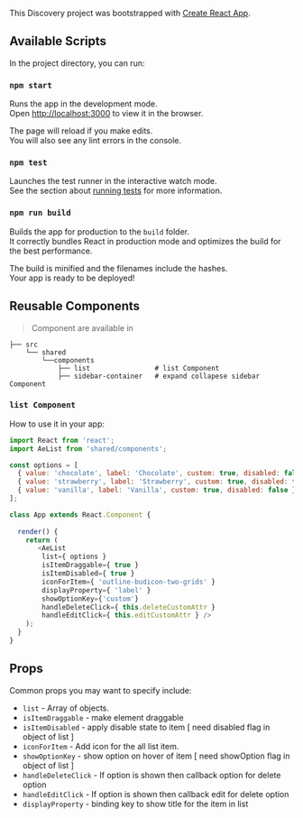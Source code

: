 This Discovery project was bootstrapped with [Create React App](https://github.com/facebook/create-react-app).

## Available Scripts

In the project directory, you can run:

### `npm start`

Runs the app in the development mode.<br>
Open [http://localhost:3000](http://localhost:3000) to view it in the browser.

The page will reload if you make edits.<br>
You will also see any lint errors in the console.

### `npm test`

Launches the test runner in the interactive watch mode.<br>
See the section about [running tests](https://facebook.github.io/create-react-app/docs/running-tests) for more information.

### `npm run build`

Builds the app for production to the `build` folder.<br>
It correctly bundles React in production mode and optimizes the build for the best performance.

The build is minified and the filenames include the hashes.<br>
Your app is ready to be deployed!


## Reusable Components

> Component are available in 

    ├── src                   
        └── shared                    
            └──components              
                ├── list                # list Component
                ├── sidebar-container   # expand collapese sidebar Component
                
### `list Component`
How to use it in your app:

```js
import React from 'react';
import AeList from 'shared/components';

const options = [
  { value: 'chocolate', label: 'Chocolate', custom: true, disabled: false },
  { value: 'strawberry', label: 'Strawberry', custom: true, disabled: false },
  { value: 'vanilla', label: 'Vanilla', custom: true, disabled: false },
];

class App extends React.Component {
  
  render() {
    return (
       <AeList
        list={ options }
        isItemDraggable={ true }
        isItemDisabled={ true }
        iconForItem={ 'outline-budicon-two-grids' }
        displayProperty={ 'label' }
        showOptionKey={'custom'}
        handleDeleteClick={ this.deleteCustomAttr }
        handleEditClick={ this.editCustomAttr } />
    );
  }
}
```

## Props

Common props you may want to specify include:

- `list`                - Array of objects.
- `isItemDraggable`     - make element draggable 
- `isItemDisabled`      - apply disable state to item [ need disabled flag in object of list ]
- `iconForItem`         - Add icon for the all list item.
- `showOptionKey`       - show option on hover of item [ need showOption flag in object of list ]
- `handleDeleteClick`   - If option is shown then callback option for delete option 
- `handleEditClick`     - If option is shown then callback edit for delete option 
- `displayProperty`     - binding key to show title for the item in list


